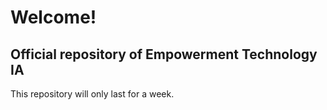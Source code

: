 # Welcome!

## Official repository of Empowerment Technology IA

This repository will only last for a week.
